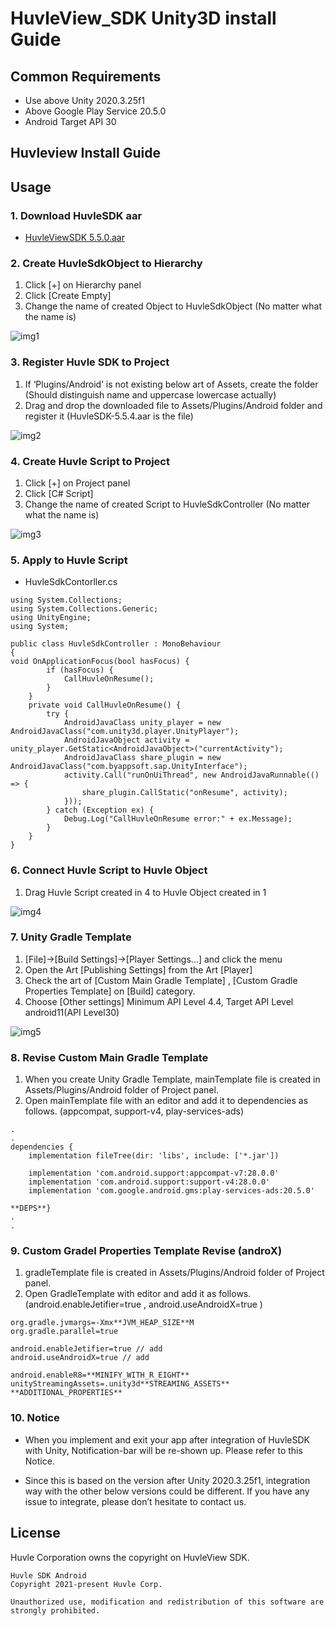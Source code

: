 # HuvleView_SDK Unity3D install Guide

## Common Requirements
- Use above Unity 2020.3.25f1
- Above Google Play Service 20.5.0
- Android Target API 30

##  Huvleview Install Guide 
## Usage
### 1. Download HuvleSDK aar 
- [HuvleViewSDK 5.5.0.aar](https://sdk.huvle.com/repository/internal/com/byappsoft/sap/HuvleSDK/5.5.4/HuvleSDK-5.5.4.aar)

### 2. Create HuvleSdkObject to Hierarchy

1. Click [+] on Hierarchy panel
2. Click [Create Empty]
3. Change the name of created Object to HuvleSdkObject (No matter what the name is) 

![img1](./img/img1.png)

### 3. Register Huvle SDK to Project

1. If ‘Plugins/Android’ is not existing below art of Assets, create the folder (Should distinguish name and uppercase lowercase actually)
2. Drag and drop the downloaded file to Assets/Plugins/Android folder and register it (HuvleSDK-5.5.4.aar is the file)

![img2](./img/img2.png)

### 4. Create Huvle Script to Project

1. Click [+] on Project panel
2. Click [C# Script]
3. Change the name of created Script to HuvleSdkController (No matter what the name is)

![img3](./img/img3.png)


### 5. Apply to Huvle Script
- HuvleSdkContorller.cs
```
using System.Collections;
using System.Collections.Generic;
using UnityEngine;
using System;

public class HuvleSdkController : MonoBehaviour
{
void OnApplicationFocus(bool hasFocus) {
        if (hasFocus) {
            CallHuvleOnResume();
        }
    }
    private void CallHuvleOnResume() { 
        try {
            AndroidJavaClass unity_player = new AndroidJavaClass("com.unity3d.player.UnityPlayer"); 
            AndroidJavaObject activity = unity_player.GetStatic<AndroidJavaObject>("currentActivity"); 
            AndroidJavaClass share_plugin = new AndroidJavaClass("com.byappsoft.sap.UnityInterface"); 
            activity.Call("runOnUiThread", new AndroidJavaRunnable(() => {
                share_plugin.CallStatic("onResume", activity);
            })); 
        } catch (Exception ex) {
            Debug.Log("CallHuvleOnResume error:" + ex.Message); 
        }
    }
}
```

### 6. Connect Huvle Script to Huvle Object

1. Drag Huvle Script created in 4 to Huvle Object created in 1

![img4](./img/img4.png)

### 7. Unity Gradle Template 
1. [File]->[Build Settings]->[Player Settings…] and click the menu 
2. Open the Art [Publishing Settings] from the Art [Player]
3. Check the art of [Custom Main Gradle Template] , [Custom Gradle Properties Template] on [Build] category.
4. Choose [Other settings] Minimum API Level 4.4, Target API Level android11(API Level30)


![img5](./img/img5.png)

### 8. Revise Custom Main Gradle Template 
1. When you create Unity Gradle Template, mainTemplate file is created in Assets/Plugins/Android folder of Project panel.
2. Open mainTemplate file with an editor and add it to dependencies as follows. (appcompat, support-v4, play-services-ads)


```
.
.
dependencies {
    implementation fileTree(dir: 'libs', include: ['*.jar'])

    implementation 'com.android.support:appcompat-v7:28.0.0'
    implementation 'com.android.support:support-v4:28.0.0'
    implementation 'com.google.android.gms:play-services-ads:20.5.0'

**DEPS**}
.
.
```

### 9. Custom Gradel Properties Template Revise (androX)
1. gradleTemplate file is created in Assets/Plugins/Android folder of Project panel.
2. Open GradleTemplate with editor and add it as follows.
(android.enableJetifier=true , android.useAndroidX=true  )

```
org.gradle.jvmargs=-Xmx**JVM_HEAP_SIZE**M
org.gradle.parallel=true

android.enableJetifier=true // add
android.useAndroidX=true // add

android.enableR8=**MINIFY_WITH_R_EIGHT**
unityStreamingAssets=.unity3d**STREAMING_ASSETS**
**ADDITIONAL_PROPERTIES**
```

### 10. Notice
- When you implement and exit your app after integration of HuvleSDK with Unity, Notification-bar will be re-shown up. Please refer to this Notice.

- Since this is based on the version after Unity 2020.3.25f1, integration way with the other below versions could be different. If you have any issue to integrate, please don’t hesitate to contact us. 


## License
Huvle Corporation owns the copyright on HuvleView SDK.
```
Huvle SDK Android
Copyright 2021-present Huvle Corp.

Unauthorized use, modification and redistribution of this software are strongly prohibited.
```

